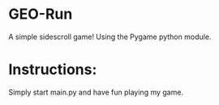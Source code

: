 # GEO-Run
A simple sidescroll game! Using the Pygame python module.

 
 
 
 

# Instructions: 


Simply start main.py and have fun playing my game.
